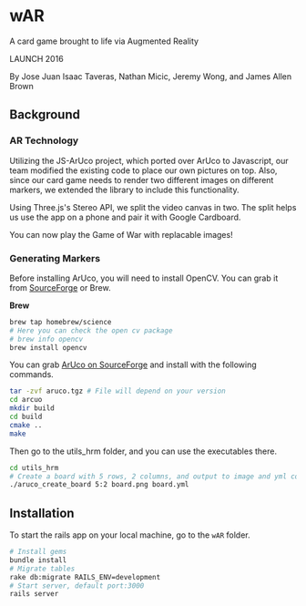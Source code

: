 # wAR
A card game brought to life via Augmented Reality


LAUNCH 2016

By Jose Juan Isaac Taveras, Nathan Micic, Jeremy Wong, and James Allen Brown

## Background

### AR Technology

Utilizing the JS-ArUco project, which ported over ArUco to Javascript, our team
modified the existing code to place our own pictures on top. Also, since our
card game needs to render two different images on different markers, we extended
the library to include this functionality.

Using Three.js's Stereo API, we split the video canvas in two. The split helps
us use the app on a phone and pair it with Google Cardboard.

You can now play the Game of War with replacable images!

### Generating Markers

Before installing ArUco, you will need to install OpenCV. You can grab it from
[SourceForge](https://sourceforge.net/projects/opencvlibrary/) or Brew.

**Brew**

```bash
brew tap homebrew/science
# Here you can check the open cv package
# brew info opencv
brew install opencv
```

You can grab [ArUco on SourceForge](https://sourceforge.net/projects/aruco/) and install with the following commands.

```bash
tar -zvf aruco.tgz # File will depend on your version
cd arcuo
mkdir build
cd build
cmake ..
make
```

Then go to the utils_hrm folder, and you can use the executables there.

```bash
cd utils_hrm
# Create a board with 5 rows, 2 columns, and output to image and yml config
./aruco_create_board 5:2 board.png board.yml
```

## Installation

To start the rails app on your local machine, go to the `wAR` folder.

```bash
# Install gems
bundle install
# Migrate tables
rake db:migrate RAILS_ENV=development
# Start server, default port:3000
rails server
```
